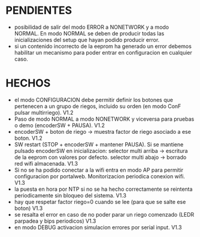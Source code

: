 PENDIENTES
==========

- posibilidad de salir del modo ERROR a NONETWORK y a modo NORMAL. En modo NORMAL se deben de producir todas las inicializaciones del setup que hayan podido producir error. 
- si un contenido incorrecto de la eeprom ha generado un error debemos habilitar un mecanismo para poder entrar en configuracion en cualquier caso.

HECHOS
======
- el modo CONFIGURACION debe permitir definir los botones que pertenecen a un grupo de riegos, incluido su orden (en modo ConF pulsar multirriego). V1.2
- Paso de modo NORMAL a modo NONETWORK y viceversa para pruebas o demo (encoderSW + PAUSA). V1.2
- encoderSW + boton de riego -> muestra factor de riego asociado a ese boton. V1.2
- SW restart (STOP + encoderSW + mantener PAUSA). Si se mantiene pulsado encoderSW en inicializacion:
  selector multi arriba -> escritura de la eeprom con valores por defecto.
  selector multi abajo  -> borrado red wifi almacenada. V1.3 
- Si no se ha podido conectar a la wifi entra en modo AP para permitir configuracion por portalweb. Monitorizacion periodica conexion wifi. V1.3
- la puesta en hora por NTP si no se ha hecho correctamente se reintenta periodicamente sin bloqueo del sistema. V1.3
- hay que respetar factor riego=0 cuando se lee (para que se salte ese boton) V1.3
- se resalta el error en caso de no poder parar un riego comenzado (LEDR parpadea y bips periodicos) V1.3
- en modo DEBUG activacion simulacion errores por serial input. V1.3



